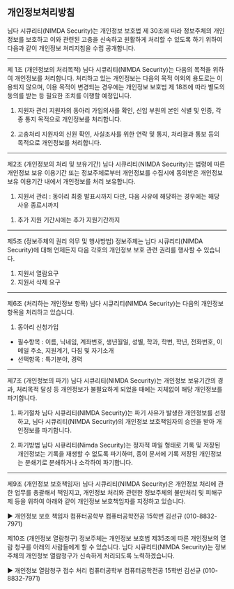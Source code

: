 ## 개인정보처리방침

님다 시큐리티(NIMDA Security)는 개인정보 보호법 제 30조에 따라 정보주체의 개인정보를 보호하고 이와 관련된 고충을 신속하고 원활하게 처리할 수 있도록 하기 위하여 다음과 같이 개인정보 처리지침을 수립 공개합니다.

---

제 1조 (개인정보의 처리목적) 
 님다 시큐리티(NIMDA Security)는 다음의 목적을 위하여 개인정보를 처리합니다.
처리하고 있는 개인정보는 다음의 목적 이외의 용도로는 이용되지 않으며, 이용 목적이 변경되는 경우에는 개인정보 보호법 제 18조에 따라 별도의 동의를 받는 등 필요한 조치를 이행할 예정입니다.

1. 지원자 관리
  지원자의 동아리 가입의사를 확인, 신입 부원의 본인 식별 및 인증, 각종 통지 목적으로 개인정보를 처리합니다.

2. 고충처리 
  지원자의 신원 확인, 사실조사를 위한 연락 및 통지, 처리결과 통보 등의 목적으로 개인정보를 처리합니다.

---

제2조 (개인정보의 처리 및 보유기간)
 님다 시큐리티(NIMDA Security)는 법령에 따른 개인정보 보유 이용기간 또는 정보주체로부터 개인정보를 수집시에 동의받은 개인정보 보유 이용기간 내에서 개인정보를 처리 보유합니다.

1. 지원서 관리 : 동아리 최종 발표시까지
다만, 다음 사유에 해당하는 경우에는 해당 사유 종료시까지
  1) 추가 지원 기간시에는 추가 지원기간까지

---

제5조 (정보주체의 권리 의무 및 행사방법)
 정보주체는 님다 시큐리티(NIMDA Security)에 대해 언제든지 다음 각호의 개인정보 보호 관련 권리를 행사할 수 있습니다.

1. 지원서 열람요구
2. 지원서 삭제 요구

---

제6조 (처리하는 개인정보 항목)
님다 시큐리티(NIMDA Security)는 다음의 개인정보 항목을 처리하고 있습니다.

1. 동아리 신청가입
  - 필수항목 : 이름, 닉네임, 계좌번호, 생년월일, 성별, 학과, 학번, 학년, 전화번호, 이메일 주소, 지원계기, 다짐 및 자기소개
  - 선택항목 : 특기분야, 경력

---

제7조 (개인정보의 파기)
 님다 시큐리티(NIMDA Security)는 개인정보 보유기간의 경과, 처리목적 달성 등 개인정보가 불필요하게 되었을 때에는 지체없이 해당 개인정보를 파기합니다.

1. 파기절차
  님다 시큐리티(NIMDA Security)는 파기 사유가 발생한 개인정보를 선정하고, 님다 시큐리티(NIMDA Security)의 개인정보 보호책임자의 승인을 받아 개인정보를 파기합니다.

2. 파기방법
  님다 시큐리티(Nimda Security)는 정자적 파일 형태로 기록 및 저장된 개인정보는 기록을 재생할 수 없도록 파기하며, 종이 문서에 기록 저장된 개인정보는 분쇄기로 분쇄하거나 소각하여 파기합니다.
  
---

제9조 (개인정보 보호책임자)
 님다 시큐리티(NIMDA Security)은 개인정보 처리에 관한 업무를 총괄해서 책임지고, 개인정보 처리와 관련한 정보주체의 불만처리 및 피해구제 등을 위하여 아래와 같이 개인정보 보호책임자를 지정하고 있습니다.

▶ 개인정보 보호 책임자
 컴퓨터공학부 컴퓨터공학전공 15학번 김선규 (010-8832-7971)

제10조 (개인정보 열람청구)
 정보주체는 개인정보 보호법 제35조에 따른 개인정보의 열람 청구를 아래의 사람들에게 할 수 있습니다. 
님다 시큐리티(NIMDA Security)는 정보주체의 개인정보 열람청구가 신속하게 처리되도록 노력하겠습니다.

▶ 개인정보 열람청구 접수 처리
 컴퓨터공학부 컴퓨터공학전공 15학번 김선규 (010-8832-7971)
